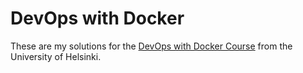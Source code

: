 # DevOps with Docker

These are my solutions for the [DevOps with Docker Course](https://devopswithdocker.com/) from the University of Helsinki.
